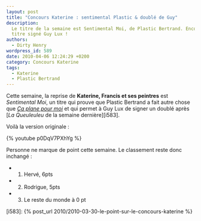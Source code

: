 ```yaml
---
layout: post
title: "Concours Katerine : sentimental Plastic & doublé de Guy"
description:
  Le titre de la semaine est Sentimental Moi, de Plastic Bertrand. Encore un
  titre signé Guy Lux !
authors:
  - Dirty Henry
wordpress_id: 589
date: 2010-04-06 12:24:29 +0200
category: Concours Katerine
tags:
  - Katerine
  - Plastic Bertrand
---
```


Cette semaine, la reprise de **Katerine, Francis et ses peintres** est
_Sentimental Moi_, un titre qui prouve que Plastic Bertrand a fait autre chose
que [_Ça plane pour moi_][1] et qui permet à Guy Lux de signer un doublé après
[_La Queuleuleu_ de la semaine dernière][i583].

Voilà la version originale :

{% youtube p0DqV7PXhYg %}

Personne ne marque de point cette semaine. Le classement reste donc inchangé :

- 1. Hervé, 6pts
- 2. Rodrigue, 5pts
- 3. Le reste du monde à 0 pt

[i583]: {% post_url 2010/2010-03-30-le-point-sur-le-concours-katerine %}

[1]: https://song.link/fr/i/78609231
